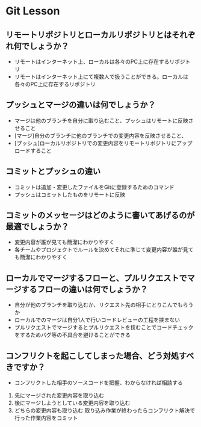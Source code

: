 # Git Lesson

## リモートリポジトリとローカルリポジトリとはそれぞれ何でしょうか？

* リモートはインターネット上、ローカルは各々のPC上に存在するリポジトリ
* リモートはインターネット上にて複数人で扱うことができる。ローカルは各々のPC上に存在するリポジトリ

## プッシュとマージの違いは何でしょうか？

* マージは他のブランチを自分に取り込むこと、プッシュはリモートに反映させること
* [マージ]自分のブランチに他のブランチでの変更内容を反映させること、
* [プッシュ]ローカルリポジトリでの変更内容をリモートリポジトリにアップロードすること

## コミットとプッシュの違い

* コミットは追加・変更したファイルをGitに登録するためのコマンド
* プッシュはコミットしたものをリモートに反映

## コミットのメッセージはどのように書いてあげるのが最適でしょうか？

* 変更内容が誰が見ても簡潔にわかりやすく
* 各チームやプロジェクトでルールを決めてそれに準じて変更内容が誰が見ても簡潔にわかりやすく

## ローカルでマージするフローと、プルリクエストでマージするフローの違いは何でしょうか？

* 自分が他のブランチを取り込むか、リクエスト先の相手にとりこんでもらうか
* ローカルでのマージは自分1人で行いコードレビューの工程を挟まない
* プルリクエストでマージするとプルリクエストを挟むことでコードチェックをするためバグ等の不具合を避けることができる

## コンフリクトを起こしてしまった場合、どう対処すべきですか？

* コンフリクトした相手のソースコードを把握、わからなければ相談する
1. 先にマージされた変更内容を取り込む
1. 後にマージしようとしている変更内容を取り込む
1. どちらの変更内容も取り込む
取り込み作業が終わったらコンフリクト解決で行った作業内容をコミット